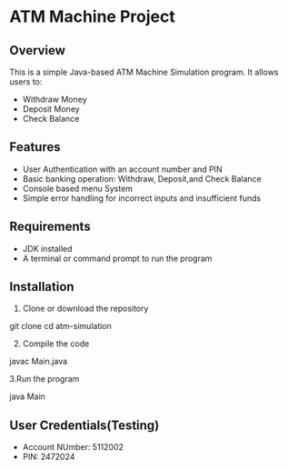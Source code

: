# ATM Machine Project

## Overview
This is a simple Java-based ATM Machine Simulation program. It allows users to:
- Withdraw Money
- Deposit Money
- Check Balance

## Features
- User Authentication with an account number and PIN
- Basic banking operation: Withdraw, Deposit,and Check Balance
- Console based menu System
- Simple error handling for incorrect inputs and insufficient funds

## Requirements

- JDK installed
- A terminal or command prompt to run the program

## Installation

1. Clone or download the repository

git clone <repository-url>
cd atm-simulation

2. Compile the code

javac Main.java

3.Run the program

java Main

## User Credentials(Testing)

- Account NUmber: 5112002
- PIN: 2472024

